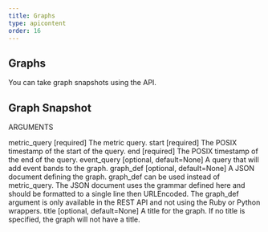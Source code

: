 ```yaml
---
title: Graphs
type: apicontent
order: 16
---
```

## Graphs
You can take graph snapshots using the API.

## Graph Snapshot
ARGUMENTS

metric_query [required]
The metric query.
start [required]
The POSIX timestamp of the start of the query.
end [required]
The POSIX timestamp of the end of the query.
event_query [optional, default=None]
A query that will add event bands to the graph.
graph_def [optional, default=None]
A JSON document defining the graph. graph_def can be used instead of metric_query. The JSON document uses the grammar defined here and should be formatted to a single line then URLEncoded. The graph_def argument is only available in the REST API and not using the Ruby or Python wrappers.
title [optional, default=None]
A title for the graph. If no title is specified, the graph will not have a title.